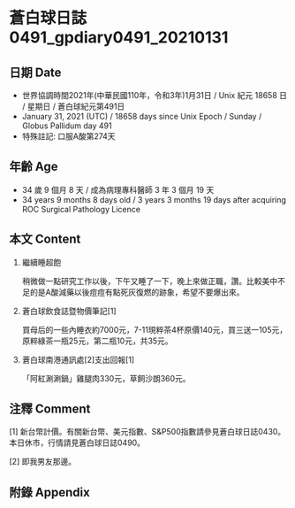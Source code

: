 [_metadata_:encoding]: - "utf-8"
[_metadata_:language]: - "zh-Hant-TW"
[_metadata_:fileformat]: - "markdown"
[_metadata_:MIME_type]: - "text/plain"
[_metadata_:markdown_version]: - "commonmark version 0.29"
[_metadata_:markdown_spec]: - "https://spec.commonmark.org/0.29/"

# 蒼白球日誌0491_gpdiary0491_20210131 #

## 日期 Date ##

* 世界協調時間2021年(中華民國110年，令和3年)1月31日 / Unix 紀元 18658 日 / 星期日 / 蒼白球紀元第491日
* January 31, 2021 (UTC) / 18658 days since Unix Epoch / Sunday / Globus Pallidum day 491
* 特殊註記: 口服A酸第274天

## 年齡 Age ##

* 34 歲 9 個月 8 天 / 成為病理專科醫師 3 年 3 個月 19 天
* 34 years 9 months 8 days old / 3 years 3 months 19 days after acquiring ROC Surgical Pathology Licence

## 本文 Content ##

1. 繼續睡超飽

    稍微做一點研究工作以後，下午又睡了一下，晚上來做正職，讚。比較美中不足的是A酸減藥以後痘痘有點死灰復燃的跡象，希望不要爆出來。
    
2. 蒼白球飲食誌暨物價筆記[1]

    買母后的一些內睡衣約7000元，7-11現粹茶4杯原價140元，買三送一105元，原粹綠茶一瓶25元，第二瓶10元，共35元。

3. 蒼白球南港通訊處[2]支出回報[1]

    「阿紅涮涮鍋」雞腿肉330元，草飼沙朗360元。

## 注釋 Comment ##

[1] 新台幣計價。有關新台幣、美元指數、S&P500指數請參見蒼白球日誌0430。本日休市，行情請見蒼白球日誌0490。

[2] 即我男友那邊。

## 附錄 Appendix ##

